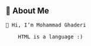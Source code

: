 
## 🚀 About Me
<pre>
👋 Hi, I’m Mohammad Ghaderi
 <frontend
    role = "developer"        
    class = "beginner"
    learing = "React">
    HTML is a language :)
 </frontend 
Telegram:@MohammadGhaderi0



